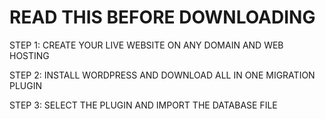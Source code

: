 # READ THIS BEFORE DOWNLOADING

STEP 1: CREATE YOUR LIVE WEBSITE ON ANY DOMAIN AND WEB HOSTING

STEP 2: INSTALL WORDPRESS AND DOWNLOAD ALL IN ONE MIGRATION PLUGIN

STEP 3: SELECT THE PLUGIN AND IMPORT THE DATABASE FILE
